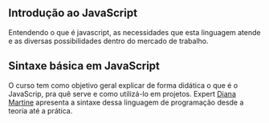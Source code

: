 ## Introdução ao JavaScript
  Entendendo o que é javascript, as necessidades que esta linguagem atende e as diversas possibilidades dentro do mercado de trabalho.

## Sintaxe básica em JavaScript
  O curso tem como objetivo geral explicar de forma didática o que é o JavaScrip, pra quê serve e como utilizá-lo em projetos. Expert [Diana Martine](https://www.linkedin.com/in/dianamartine/) apresenta a sintaxe dessa linguagem de programação desde a teoria até a prática.
